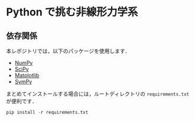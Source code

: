# Python で挑む非線形力学系

## 依存関係
本レポジトリでは，以下のパッケージを使用します．

* [NumPy](https://numpy.org/)
* [SciPy](https://scipy.org/)
* [Matplotlib](https://matplotlib.org/)
* [SymPy](https://www.sympy.org/en/index.html)

まとめてインストールする場合には，ルートディレクトリの `requirements.txt` が便利です．

```python
pip install -r requirements.txt
```
